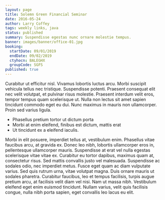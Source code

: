 ```yaml
---
layout: page
title: Solemn Green Financial Seminar
date: 2016-05-24
author: Larry Coffey
tags: weekly links, java
status: published
summary: Suspendisse egestas nunc ornare molestie tempus.
banner: images/banner/office-01.jpg
booking:
  startDate: 09/01/2019
  endDate: 09/02/2019
  ctyhocn: BALEGHX
  groupCode: SGFS
published: true
---
```

Curabitur ut efficitur nisl. Vivamus lobortis luctus arcu. Morbi suscipit vehicula tellus nec tristique. Suspendisse potenti. Praesent consequat elit nec velit volutpat, et pulvinar risus molestie. Praesent interdum velit eros, tempor tempus quam scelerisque ut. Nulla non lectus sit amet sapien tincidunt commodo eget eu dui. Nunc maximus in mauris non ullamcorper. Proin sed varius ligula.

* Phasellus pretium tortor ut dictum porta
* Morbi at enim eleifend, finibus est dictum, mattis erat
* Ut tincidunt ex a eleifend iaculis.

Morbi in elit posuere, imperdiet tellus at, vestibulum enim. Phasellus vitae faucibus arcu, at gravida ex. Donec leo nibh, lobortis ullamcorper eros in, pellentesque ullamcorper mauris. Suspendisse at erat vel nulla egestas scelerisque vitae vitae ex. Curabitur eu tortor dapibus, maximus quam at, consectetur risus. Sed mattis convallis justo vel malesuada. Suspendisse ac sodales odio, nec imperdiet metus. Fusce eget quam ac diam vulputate varius. Sed quis rutrum urna, vitae volutpat magna. Duis ornare mauris ut sodales pharetra. Curabitur faucibus, leo et tempus facilisis, turpis augue pretium arcu, at facilisis velit diam vel nisi. Nam ut massa nibh. Vestibulum eleifend eget enim euismod tincidunt. Nullam varius, velit quis facilisis congue, nulla nibh porta sapien, eget convallis leo lacus eu elit.
